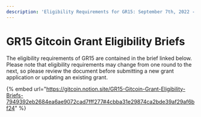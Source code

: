 ```yaml
---
description: 'Eligibility Requirements for GR15: September 7th, 2022 - September 22nd, 2022'
---
```


# GR15 Gitcoin Grant Eligibility Briefs

The eligibility requirements of GR15 are contained in the brief linked below. Please note that eligibility requirements may change from one round to the next, so please review the document before submitting a new grant application or updating an existing grant.



{% embed url="https://gitcoin.notion.site/GR15-Gitcoin-Grant-Eligibility-Briefs-7949392eb2684ea6ae9072cad7fff277#4cbba31e29874ca2bde39af29af6bf24" %}
